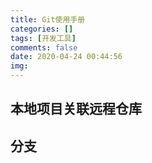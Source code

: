 ```yaml
---
title: Git使用手册
categories: []
tags: [开发工具]
comments: false
date: 2020-04-24 00:44:56
img:
---
```

## 本地项目关联远程仓库

## 分支
